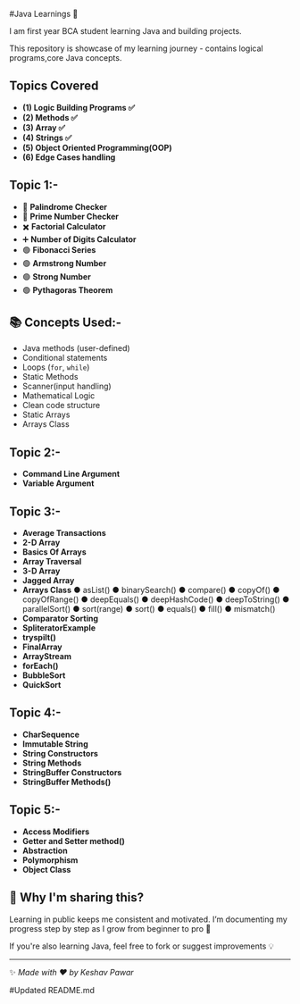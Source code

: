 #Java Learnings 🚀

I am first year BCA student learning Java and building projects.

This repository is showcase of my learning journey - contains logical programs,core Java concepts.


## Topics Covered

- **(1) Logic Building Programs ✅️**
- **(2) Methods ✅️**
- **(3) Array ✅️**
- **(4) Strings ✅️**
- **(5) Object Oriented Programming(OOP)**
- **(6) Edge Cases handling**

## Topic 1:-
- 🔁 **Palindrome Checker**
- 🔢 **Prime Number Checker**
- ✖️ **Factorial Calculator**
- ➕️ **Number of Digits Calculator**
- 🟢 **Fibonacci Series**
- 🟢 **Armstrong Number**
- 🟢 **Strong Number**
- 🟢 **Pythagoras Theorem**
 
## 📚 Concepts Used:-
- Java methods (user-defined)
- Conditional statements
- Loops (`for`, `while`)
- Static Methods
- Scanner(input handling)
- Mathematical Logic
- Clean code structure
- Static Arrays
- Arrays Class

## Topic 2:-
- **Command Line Argument**
- **Variable Argument**

## Topic 3:-
- **Average Transactions**
- **2-D Array**
- **Basics Of Arrays**
- **Array Traversal**
- **3-D Array**
- **Jagged Array**
- **Arrays Class**
● asList()
● binarySearch()
● compare()
● copyOf()
● copyOfRange()
● deepEquals()
● deepHashCode()
● deepToString()
● parallelSort()
● sort(range)
● sort()
● equals()
● fill()
● mismatch()
- **Comparator Sorting**
- **SpliteratorExample**
- **tryspilt()**
- **FinalArray**
- **ArrayStream**
- **forEach()**
- **BubbleSort**
- **QuickSort**

## Topic 4:-
- **CharSequence**
- **Immutable String**
- **String Constructors**
- **String Methods**
- **StringBuffer Constructors**
- **StringBuffer Methods()**

## Topic 5:-
- **Access Modifiers**
- **Getter and Setter method()**
- **Abstraction**
- **Polymorphism**
- **Object Class**





## 📌 Why I'm sharing this?
Learning in public keeps me consistent and motivated. I’m documenting my progress step by step as I grow from beginner to pro 🚀

If you're also learning Java, feel free to fork or suggest improvements 💡

---
✨ *Made with ❤️ by Keshav Pawar*

#Updated README.md
